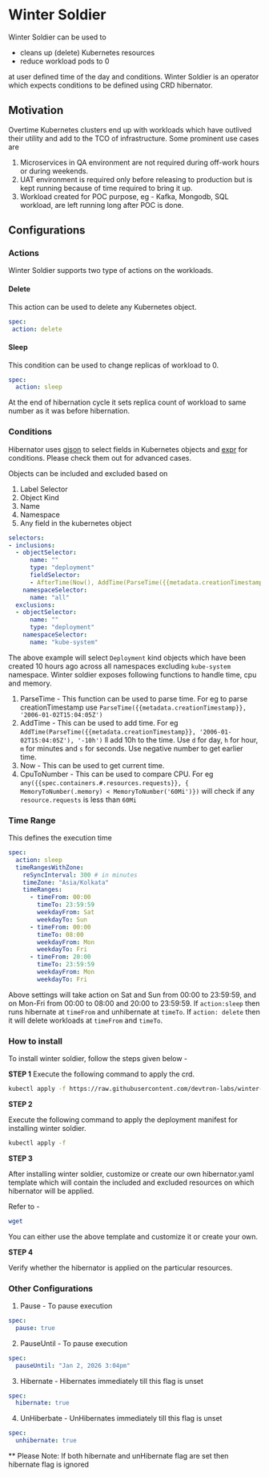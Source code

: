 # Winter Soldier
Winter Soldier can be used to

- cleans up (delete) Kubernetes resources
- reduce workload pods to 0

at user defined time of the day and conditions.
Winter Soldier is an operator which expects conditions to be defined using CRD hibernator.

## Motivation
Overtime Kubernetes clusters end up with workloads which have outlived their utility and add to the TCO of infrastructure.  Some prominent use cases are

1. Microservices in QA environment are not required during off-work hours or during weekends.
2. UAT environment is required only before releasing to production but is kept running because of time required to bring it up.
3. Workload created for POC purpose, eg - Kafka, Mongodb, SQL workload, are left running long after POC is done.

## Configurations

### Actions
Winter Soldier supports two type of actions on the workloads.
#### Delete
This action can be used to delete any Kubernetes object.
 ```yaml
 spec:
  action: delete
```
#### Sleep
This condition can be used to change replicas of workload to 0.
```yaml
spec:
  action: sleep
```
At the end of hibernation cycle it sets replica count of workload to same number as it was before hibernation.

### Conditions
Hibernator uses [gjson](https://github.com/tidwall/gjson) to select fields in Kubernetes objects and [expr](github.com/antonmedv/expr) for conditions. Please check them out for advanced cases.

Objects can be included and excluded based on
1. Label Selector
2. Object Kind
3. Name
4. Namespace
5. Any field in the kubernetes object

```yaml
selectors:
- inclusions:
  - objectSelector:
      name: ""
      type: "deployment"
      fieldSelector:
      - AfterTime(Now(), AddTime(ParseTime({{metadata.creationTimestamp}}, '2006-01-02T15:04:05Z'), '10h'))
    namespaceSelector:
      name: "all"
  exclusions: 
  - objectSelector:
      name: ""
      type: "deployment"
    namespaceSelector:
      name: "kube-system"
```
The above example will select `Deployment` kind objects which have been created 10 hours ago across all namespaces excluding `kube-system` namespace. Winter soldier exposes following functions to handle time, cpu and memory.

1. ParseTime - This function can be used to parse time. For eg to parse creationTimestamp use `ParseTime({{metadata.creationTimestamp}}, '2006-01-02T15:04:05Z')`
2. AddTime - This can be used to add time. For eg `AddTime(ParseTime({{metadata.creationTimestamp}}, '2006-01-02T15:04:05Z'), '-10h')` ll add 10h to the time. Use `d` for day, `h` for hour, `m` for minutes and `s` for seconds. Use negative number to get earlier time.
3. Now - This can be used to get current time.
4. CpuToNumber - This can be used to compare CPU. For eg `any({{spec.containers.#.resources.requests}}, { MemoryToNumber(.memory) < MemoryToNumber('60Mi')})` will check if any `resource.requests` is less than `60Mi`

### Time Range
This defines the execution time

```yaml
spec:
  action: sleep
  timeRangesWithZone:
    reSyncInterval: 300 # in minutes
    timeZone: "Asia/Kolkata"
    timeRanges:
      - timeFrom: 00:00
        timeTo: 23:59:59
        weekdayFrom: Sat
        weekdayTo: Sun
      - timeFrom: 00:00
        timeTo: 08:00
        weekdayFrom: Mon
        weekdayTo: Fri
      - timeFrom: 20:00
        timeTo: 23:59:59
        weekdayFrom: Mon
        weekdayTo: Fri
```
Above settings will take action on Sat and Sun from 00:00 to 23:59:59, and on Mon-Fri from 00:00 to 08:00 and 20:00 to 23:59:59. If `action:sleep` then runs hibernate at `timeFrom` and unhibernate at `timeTo`.  If `action: delete` then it will delete workloads at `timeFrom` and `timeTo`.

### How to install 

To install winter soldier, follow the steps given below - 

**STEP 1**
Execute the following command to apply the crd.

```bash
kubectl apply -f https://raw.githubusercontent.com/devtron-labs/winter-soldier/main/config/crd/bases/pincher.devtron.ai_hibernators.yaml 
```

**STEP 2**

Execute the following command to apply the deployment manifest for installing winter soldier. 

```bash
kubectl apply -f 
```

**STEP 3**

After installing winter soldier, customize or create our own hibernator.yaml template which will contain the included and excluded  resources on which hibernator will be applied. 

Refer to -

```bash
wget 
```

You can either use the above template and customize it or create your own.

**STEP 4**

Verify whether the hibernator is applied on the particular resources.


### Other Configurations
1. Pause - To pause execution
```yaml
spec:
  pause: true
```
2. PauseUntil - To pause execution
```yaml
spec:
  pauseUntil: "Jan 2, 2026 3:04pm"
```
3. Hibernate - Hibernates immediately till this flag is unset
```yaml
spec:
  hibernate: true
```
4. UnHiberbate - UnHibernates immediately till this flag is unset
```yaml
spec:
  unhibernate: true
```
** Please Note: If both hibernate and unHibernate flag are set then hibernate flag is ignored

